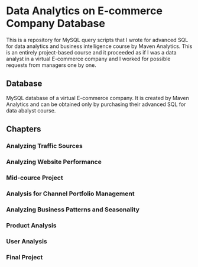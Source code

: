 # Data Analytics on E-commerce Company Database
This is a repository for MySQL query scripts that I wrote for advanced SQL for data analytics and business intelligence course by Maven Analytics. This is an entirely project-based course and it proceeded as if I was a data analyst in a virtual E-commerce company and I worked for possible requests from managers one by one.

## Database
MySQL database of a virtual E-commerce company. It is created by Maven Analytics and can be obtained only by purchasing their advanced SQL for data abalyst course.

## Chapters
### Analyzing Traffic Sources

### Analyzing Website Performance

### Mid-cource Project

### Analysis for Channel Portfolio Management

### Analyzing Business Patterns and Seasonality

### Product Analysis

### User Analysis

### Final Project
